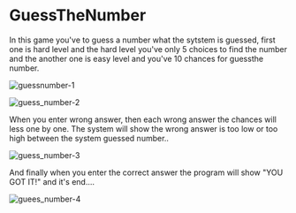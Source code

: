 # GuessTheNumber
In this game you've to guess a number what the sytstem is guessed, first one is hard level and the hard level you've only 5 choices to find the number and the another one is easy level and you've 10 chances for guessthe number.

![guessnumber-1](https://user-images.githubusercontent.com/74350077/212261637-fce005d7-dc30-4beb-a0ec-824f73c2dd18.png)

![guess_number-2](https://user-images.githubusercontent.com/74350077/212261791-d2cb6b1a-14c3-491a-bc52-cbf498b2c27b.png)



When you enter wrong answer, then each wrong answer the chances will less one by one. The system will show the wrong answer is too low or too high between the system guessed number..


![guess_number-3](https://user-images.githubusercontent.com/74350077/212262044-8b4e8e91-c382-47d1-a989-9265cbcf5f98.png)


And finally when you enter the correct answer the program will show "YOU GOT IT!" and it's end....

![guees_number-4](https://user-images.githubusercontent.com/74350077/212262188-732b581b-f271-4f4e-b8b0-9fb0976f0986.png)
